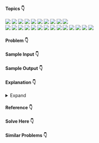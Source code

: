 #### Topics :point_down:
![](https://img.shields.io/badge/-array-wheat) 
![](https://img.shields.io/badge/-back--tracking-wheat)
![](https://img.shields.io/badge/-base--conversion-wheat) 
![](https://img.shields.io/badge/-binary--search-wheat)
![](https://img.shields.io/badge/-binary--search--tree-wheat)
![](https://img.shields.io/badge/-binary--tree-wheat)
![](https://img.shields.io/badge/-bit--manipulation-wheat)
![](https://img.shields.io/badge/-dynamic--programming-wheat) 
![](https://img.shields.io/badge/-graph-wheat)
![](https://img.shields.io/badge/-greedy-wheat)  
![](https://img.shields.io/badge/-hashmap-wheat) 
![](https://img.shields.io/badge/-heap-wheat) 
![](https://img.shields.io/badge/-linked--list-wheat)
![](https://img.shields.io/badge/-math-wheat)
![](https://img.shields.io/badge/-merge--sort-wheat)
![](https://img.shields.io/badge/-modulus-wheat) 
![](https://img.shields.io/badge/-queue-wheat) 
![](https://img.shields.io/badge/-quick--sort-wheat) 
![](https://img.shields.io/badge/-recursion-wheat)
![](https://img.shields.io/badge/-sorting-wheat)
![](https://img.shields.io/badge/-stack-wheat)
![](https://img.shields.io/badge/-string-wheat)
![](https://img.shields.io/badge/-two--pointer-wheat)
![](https://img.shields.io/badge/-sliding--window--technique-wheat)


#### Problem :point_down:

#### Sample Input :point_down:

#### Sample Output :point_down:

#### Explanation :point_down:

<details>
<summary>Expand</summary>

#### Python :point_down:
```py

```  
#### Explanation :point_down:

#### Time Complexity :point_down:
```

```
#### Space Complexity :point_down:
```

```
</details>

#### Reference :point_down:

#### Solve Here :point_down:

#### Similar Problems :point_down:
